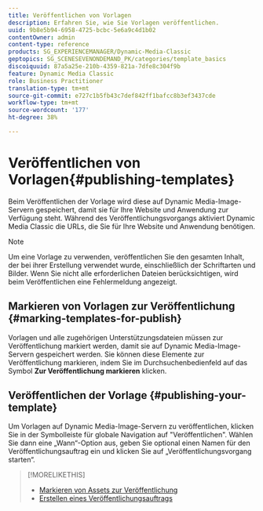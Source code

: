 ```yaml
---
title: Veröffentlichen von Vorlagen
description: Erfahren Sie, wie Sie Vorlagen veröffentlichen.
uuid: 9b8e5b94-6958-4725-bcbc-5e6a9c4d1b02
contentOwner: admin
content-type: reference
products: SG_EXPERIENCEMANAGER/Dynamic-Media-Classic
geptopics: SG_SCENESEVENONDEMAND_PK/categories/template_basics
discoiquuid: 87a5a25e-210b-4359-821a-7dfe8c304f9b
feature: Dynamic Media Classic
role: Business Practitioner
translation-type: tm+mt
source-git-commit: e727c1b5fb43c7def842ff1bafcc8b3ef3437cde
workflow-type: tm+mt
source-wordcount: '177'
ht-degree: 38%

---
```



# Veröffentlichen von Vorlagen{#publishing-templates}

Beim Veröffentlichen der Vorlage wird diese auf Dynamic Media-Image-Servern gespeichert, damit sie für Ihre Website und Anwendung zur Verfügung steht. Während des Veröffentlichungsvorgangs aktiviert Dynamic Media Classic die URLs, die Sie für Ihre Website und Anwendung benötigen.

>[!NOTE]
>
>Um eine Vorlage zu verwenden, veröffentlichen Sie den gesamten Inhalt, der bei ihrer Erstellung verwendet wurde, einschließlich der Schriftarten und Bilder. Wenn Sie nicht alle erforderlichen Dateien berücksichtigen, wird beim Veröffentlichen eine Fehlermeldung angezeigt.

## Markieren von Vorlagen zur Veröffentlichung  {#marking-templates-for-publish}

Vorlagen und alle zugehörigen Unterstützungsdateien müssen zur Veröffentlichung markiert werden, damit sie auf Dynamic Media-Image-Servern gespeichert werden. Sie können diese Elemente zur Veröffentlichung markieren, indem Sie im Durchsuchenbedienfeld auf das Symbol **Zur Veröffentlichung markieren** klicken.

## Veröffentlichen der Vorlage {#publishing-your-template}

Um Vorlagen auf Dynamic Media-Image-Servern zu veröffentlichen, klicken Sie in der Symbolleiste für globale Navigation auf &quot;Veröffentlichen&quot;. Wählen Sie dann eine „Wann“-Option aus, geben Sie optional einen Namen für den Veröffentlichungsauftrag ein und klicken Sie auf „Veröffentlichungsvorgang starten“.

>[!MORELIKETHIS]
>
>* [Markieren von Assets zur Veröffentlichung](publishing-files.md#publish_after_uploading)
>* [Erstellen eines Veröffentlichungsauftrags](publishing-files.md#creating_a_publish_job)

